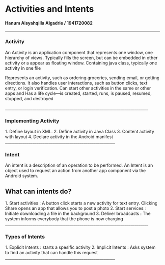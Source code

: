 <h1>Activities and Intents</h1>
<h4>Hanum Aisyahqilla Algadrie / 1941720082</h4>

_________________________________________________________________________

<h3>Activity</h3>
<p>An Activity is an application component that represents one window, one hierarchy of views. Typically fills the screen, but can be embedded in other
activity or a appear as floating window. Containing java class, typically one activity in one file </p>

<p>Represents an activity, such as ordering groceries, sending
email, or getting directions. It also handles user interactions, such as button clicks, text entry, or login verification. Can start other activities in the same or other apps and Has a life cycle—is created, started, runs, is paused, resumed, stopped, and destroyed</p>
_________________________________________________________________________

<h3>Implementing Activity</h3>
1. Define layout in XML. 
2. Define activity in Java Class
3. Content activity with layout
4. Declare activity in the Android manifest
________________________________________________________

<h3>Intent</h3>
<p>An intent is a description of an operation to be performed. An Intent is an object used to request an action from another app component via the Android system. </p>

<h2>What can intents do? </h2>
1. Start activities : A button click starts a new activity for text entry. Clicking Share opens an app that allows you to post a photo
2. Start services : Initiate downloading a file in the background
3. Deliver broadcasts : The system informs everybody that the phone is now charging
_________________________________________________________________________

<h3>Types of Intents</h3>
1. Explicit Intents : starts a spesific activity
2. Implicit Intents : Asks system to find an activity that can handle this request
________________________________________________________
